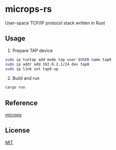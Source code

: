 # microps-rs

User-space TCP/IP protocol stack written in Rust 

## Usage 

1. Prepare TAP device

```bash
sudo ip tuntap add mode tap user $USER name tap0
sudo ip addr add 192.0.2.1/24 dev tap0
sudo ip link set tap0 up
```

2. Build and run

```bash 
cargo run
```

## Reference

[microps](https://github.com/pandax381/microps)

## License

[MIT](./LICENSE)
